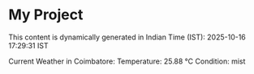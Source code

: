 # My Project

This content is dynamically generated in Indian Time (IST): 2025-10-16 17:29:31 IST


Current Weather in Coimbatore:
Temperature: 25.88 °C
Condition: mist
